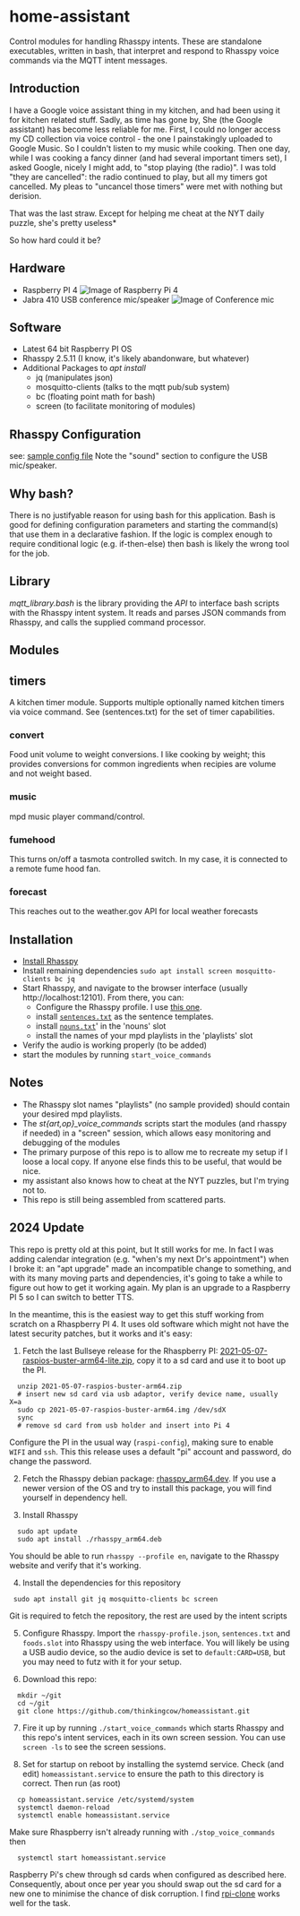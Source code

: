 # home-assistant
Control modules for handling Rhasspy intents.  These are standalone
executables, written in bash, that interpret and respond to Rhasspy voice commands via
the MQTT intent messages.

## Introduction
I have a Google voice assistant thing in my kitchen, and had been using
it for kitchen related stuff.  Sadly, as time
has gone by, She (the Google assistant) has become less reliable for me.
First, I could no longer access my CD collection via voice control -
the one I painstakingly uploaded to Google Music.  So I couldn't listen
to my music while cooking.  Then one day, while I was cooking a
fancy dinner (and had several important timers set), I asked Google,
nicely I might add, to "stop playing (the radio)".  I was told "they are
cancelled": the radio continued to play, but all my timers got cancelled.
My pleas to "uncancel those timers" were met with nothing but derision.

That was the last straw.  Except for helping me cheat at the NYT daily puzzle, she's pretty useless*

So how hard could it be?


## Hardware
  - Raspberry PI 4
  ![Image of Raspberry Pi 4](https://assets.raspberrypi.com/static/raspberry-pi-4-labelled-f5e5dcdf6a34223235f83261fa42d1e8.png)
  - Jabra 410 USB conference mic/speaker
  ![Image of Conference mic](https://assets2.jabra.com/6/1/7/e/617e12faf4365e88def7c2564c28b2070e4bc3f1_Speak410_p1_new.png?w=200&h=200)

## Software
  - Latest 64 bit Raspberry PI OS
  - Rhasspy 2.5.11 (I know, it's likely abandonware, but whatever)
  - Additional Packages to *apt install*
    - jq (manipulates json)
    - mosquitto-clients (talks to the mqtt pub/sub system)
    - bc (floating point math for bash)
    - screen (to facilitate monitoring of modules)

## Rhasspy Configuration
   see: [sample config file](rhasspy-profile.json)
   Note the "sound" section to configure the USB mic/speaker.

## Why bash?
There is no justifyable reason for using bash for this application.  Bash is
good for defining configuration parameters and starting the command(s) that use
them in a declarative fashion.  If the logic is complex enough to require
conditional logic (e.g. if-then-else) then bash is likely the wrong tool for the job.

## Library
*mqtt_library.bash* is the library providing the *API* to interface bash scripts with
the Rhasspy intent system.  It reads and parses JSON commands from Rhasspy, and calls
the supplied command processor.

## Modules
## timers
A kitchen timer module.  Supports multiple optionally named kitchen timers via voice command.
See (sentences.txt) for the set of timer capabilities.

### convert
Food unit volume to weight conversions.  I like cooking by weight; this provides conversions for common ingredients when recipies are volume and not weight based.

### music
mpd music player command/control.

### fumehood
This turns on/off a tasmota controlled switch.  In my case, it is connected to a remote fume hood fan.

### forecast
This reaches out to the weather.gov API for local weather forecasts

## Installation
- [Install Rhasspy](https://rhasspy.readthedocs.io/en/latest/installation/#debian)
- Install remaining dependencies
     ```sudo apt install screen mosquitto-clients bc jq```
- Start Rhasspy, and navigate to the browser interface (usually http://localhost:12101).  From there,
  you can:
  - Configure the Rhasspy profile. I use [this one](rhasspy-profile.json).
  - install [`sentences.txt`](sentences.txt) as the sentence templates.
  - install [`nouns.txt`](nouns.txt)' in the 'nouns' slot
  - install the names of your mpd playlists in the 'playlists' slot
- Verify the audio is working properly (to be added)
- start the modules by running `start_voice_commands`

## Notes
- The Rhasspy slot names "playlists" (no sample provided) should contain your desired mpd playlists.
- The *st{art,op}_voice_commands* scripts start the modules (and rhasspy if needed) in a "screen" session,
which allows easy monitoring and debugging of the modules
- The primary purpose of this repo is to allow me to recreate my setup
if I loose a local copy.  If anyone else finds this to be useful, that
would be nice.
- my assistant also knows how to cheat at the NYT puzzles, but I'm trying not to.
- This repo is still being assembled from scattered parts.

## 2024 Update
This repo is pretty old at this point, but It still works for me.
In fact I was adding calendar integration
(e.g. "when's my next Dr's appointment") when I broke it: an "apt upgrade"
made an incompatible change to something, and with its many moving parts and
dependencies, it's going to take a while to figure out how to get it working
again.  My plan is an upgrade to a Raspberry PI 5 so I can switch to better TTS.

In the meantime, this is the easiest way to get this stuff working from scratch on 
a Rhaspberry PI 4.  It uses old software which might not have the latest 
security patches, but it works and it's easy:
1. Fetch the last Bullseye release for the Rhaspberry PI: [2021-05-07-raspios-buster-arm64-lite.zip](https://downloads.raspberrypi.org/raspios_arm64/images/raspios_arm64-2021-05-28/2021-05-07-raspios-buster-arm64.zip),
copy it to a sd card and use it to boot up the PI. 
```
  unzip 2021-05-07-raspios-buster-arm64.zip
  # insert new sd card via usb adaptor, verify device name, usually X=a
  sudo cp 2021-05-07-raspios-buster-arm64.img /dev/sdX
  sync
  # remove sd card from usb holder and insert into Pi 4
```

Configure the PI in the usual way (`raspi-config`),
making sure to enable `WIFI` and `ssh`.  This this release uses a default "pi" 
account and password, do change the password.

2. Fetch the Rhasspy debian package: 
[rhasspy_arm64.dev](https://github.com/rhasspy/rhasspy/releases/latest/download/rhasspy_arm64.deb).  If you use a newer version of the OS and try to install this package, you will find yourself in dependency hell.

3. Install Rhasspy
```
  sudo apt update
  sudo apt install ./rhasspy_arm64.deb
```
You should be able to run `rhasspy --profile en`, navigate to the Rhasspy
website and verify that it's working.

4.  Install the dependencies for this repository
```
 sudo apt install git jq mosquitto-clients bc screen
```
Git is required to fetch the repository, the rest are used by the intent
scripts

5. Configure Rhasspy.
Import the `rhasspy-profile.json`, `sentences.txt` and `foods.slot` into Rhasspy
using the web interface. You will likely be using a USB audio device, so the audio
device is set to `default:CARD=USB`, but you may need to futz with it
for your setup.

6. Download this repo:
``` 
  mkdir ~/git
  cd ~/git
  git clone https://github.com/thinkingcow/homeassistant.git
```
7.  Fire it up by running `./start_voice_commands` which starts Rhasspy and this repo's intent services, each in its own screen session.  You can use `screen -ls` to
see the screen sessions.

8. Set for startup on reboot by installing the systemd service.
Check (and edit)  `homeassistant.service` to ensure the path to
this directory is correct. Then run (as root)
```
  cp homeassistant.service /etc/systemd/system
  systemctl daemon-reload
  systemctl enable homeassistant.service
```
Make sure Rhaspberry isn't already running with `./stop_voice_commands` then

```
  systemctl start homeassistant.service
```

Raspberry Pi's chew through sd cards when configured as described here. 
Consequently, about once per year you should swap out the sd card for a new
one to minimise the chance of disk corruption.  I find [rpi-clone](https://github.com/billw2/rpi-clone) works well for the task.

